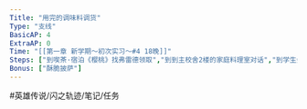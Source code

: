 ```yaml
---
Title: "用完的调味料调货"
Type: "支线"
BasicAP: 4
ExtraAP: 0
Time: "[[第一章 新学期～初次实习～#4 18晚]]"
Steps: ["到喫茶·宿泊《樱桃》找弗雷德领取","到到主校舍2楼的家庭料理室对话","到学生会馆1楼找厨师要调味料","返回喫茶·宿泊《樱桃》报告"]
Bonus: ["酥脆披萨"]
---
```


#英雄传说/闪之轨迹/笔记/任务